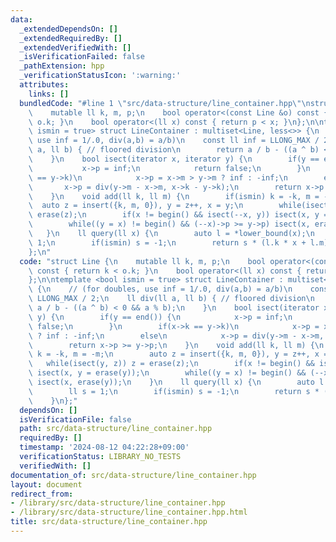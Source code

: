 ```yaml
---
data:
  _extendedDependsOn: []
  _extendedRequiredBy: []
  _extendedVerifiedWith: []
  _isVerificationFailed: false
  _pathExtension: hpp
  _verificationStatusIcon: ':warning:'
  attributes:
    links: []
  bundledCode: "#line 1 \"src/data-structure/line_container.hpp\"\nstruct Line {\n\
    \    mutable ll k, m, p;\n    bool operator<(const Line &o) const { return k <\
    \ o.k; }\n    bool operator<(ll x) const { return p < x; }\n};\n\ntemplate <bool\
    \ ismin = true> struct LineContainer : multiset<Line, less<>> {\n    // (for doubles,\
    \ use inf = 1/.0, div(a,b) = a/b)\n    const ll inf = LLONG_MAX / 2;\n    ll div(ll\
    \ a, ll b) { // floored division\n        return a / b - ((a ^ b) < 0 && a % b);\n\
    \    }\n    bool isect(iterator x, iterator y) {\n        if(y == end()) {\n \
    \           x->p = inf;\n            return false;\n        }\n        if(x->k\
    \ == y->k)\n            x->p = x->m > y->m ? inf : -inf;\n        else\n     \
    \       x->p = div(y->m - x->m, x->k - y->k);\n        return x->p >= y->p;\n\
    \    }\n    void add(ll k, ll m) {\n        if(ismin) k = -k, m = -m;\n      \
    \  auto z = insert({k, m, 0}), y = z++, x = y;\n        while(isect(y, z)) z =\
    \ erase(z);\n        if(x != begin() && isect(--x, y)) isect(x, y = erase(y));\n\
    \        while((y = x) != begin() && (--x)->p >= y->p) isect(x, erase(y));\n \
    \   }\n    ll query(ll x) {\n        auto l = *lower_bound(x);\n        ll s =\
    \ 1;\n        if(ismin) s = -1;\n        return s * (l.k * x + l.m);\n    }\n\
    };\n"
  code: "struct Line {\n    mutable ll k, m, p;\n    bool operator<(const Line &o)\
    \ const { return k < o.k; }\n    bool operator<(ll x) const { return p < x; }\n\
    };\n\ntemplate <bool ismin = true> struct LineContainer : multiset<Line, less<>>\
    \ {\n    // (for doubles, use inf = 1/.0, div(a,b) = a/b)\n    const ll inf =\
    \ LLONG_MAX / 2;\n    ll div(ll a, ll b) { // floored division\n        return\
    \ a / b - ((a ^ b) < 0 && a % b);\n    }\n    bool isect(iterator x, iterator\
    \ y) {\n        if(y == end()) {\n            x->p = inf;\n            return\
    \ false;\n        }\n        if(x->k == y->k)\n            x->p = x->m > y->m\
    \ ? inf : -inf;\n        else\n            x->p = div(y->m - x->m, x->k - y->k);\n\
    \        return x->p >= y->p;\n    }\n    void add(ll k, ll m) {\n        if(ismin)\
    \ k = -k, m = -m;\n        auto z = insert({k, m, 0}), y = z++, x = y;\n     \
    \   while(isect(y, z)) z = erase(z);\n        if(x != begin() && isect(--x, y))\
    \ isect(x, y = erase(y));\n        while((y = x) != begin() && (--x)->p >= y->p)\
    \ isect(x, erase(y));\n    }\n    ll query(ll x) {\n        auto l = *lower_bound(x);\n\
    \        ll s = 1;\n        if(ismin) s = -1;\n        return s * (l.k * x + l.m);\n\
    \    }\n};"
  dependsOn: []
  isVerificationFile: false
  path: src/data-structure/line_container.hpp
  requiredBy: []
  timestamp: '2024-08-12 04:22:28+09:00'
  verificationStatus: LIBRARY_NO_TESTS
  verifiedWith: []
documentation_of: src/data-structure/line_container.hpp
layout: document
redirect_from:
- /library/src/data-structure/line_container.hpp
- /library/src/data-structure/line_container.hpp.html
title: src/data-structure/line_container.hpp
---
```

